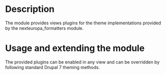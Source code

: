 # Description
The module provides views plugins for the theme implementations provided by
the nexteuropa_formatters module.

# Usage and extending the module
The provided plugins can be enabled in any view and can be overridden by
following standard Drupal 7 theming methods.